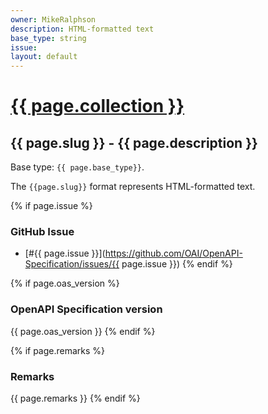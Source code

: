 ```yaml
---
owner: MikeRalphson
description: HTML-formatted text
base_type: string
issue:
layout: default
---
```


# <a href="..">{{ page.collection }}</a>

## {{ page.slug }} - {{ page.description }}

Base type: `{{ page.base_type}}`.

The `{{page.slug}}` format represents HTML-formatted text.

{% if page.issue %}
### GitHub Issue

* [#{{ page.issue }}](https://github.com/OAI/OpenAPI-Specification/issues/{{ page.issue }})
{% endif %}

{% if page.oas_version %}
### OpenAPI Specification version

{{ page.oas_version }}
{% endif %}

{% if page.remarks %}
### Remarks

{{ page.remarks }}
{% endif %}